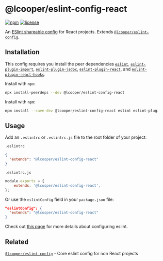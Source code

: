 # @lcooper/eslint-config-react

[![npm][npm-badge]][npm-link]
[![license][license-badge]][license-link]

An [ESlint shareable config](https://eslint.org/docs/developer-guide/shareable-configs) for React projects. Extends [`@lcooper/eslint-config`](https://www.npmjs.com/package/@lcooper/eslint-config).

## Installation

This config requires you install the peer dependencies [`eslint`](https://www.npmjs.com/package/eslint), [`eslint-plugin-import`](https://www.npmjs.com/package/eslint-plugin-import), [`eslint-plugin-jsdoc`](https://www.npmjs.com/package/eslint-plugin-jsdoc), [`eslint-plugin-react`](https://www.npmjs.com/package/eslint-plugin-react), and [`eslint-plugin-react-hooks`](https://www.npmjs.com/package/eslint-plugin-react-hooks).

Install with `npx`:

```bash
npx install-peerdeps --dev @lcooper/eslint-config-react
```

Install with `npm`:

```bash
npm install --save-dev @lcooper/eslint-config-react eslint eslint-plugin-import eslint-plugin-jsdoc eslint-plugin-react eslint-plugin-react-hooks
```

## Usage

Add an `.eslintrc` or `.eslintrc.js` file to the root folder of your project:

`.eslintrc`

```json
{
  "extends": "@lcooper/eslint-config-react"
}
```

`.eslintrc.js`

```javascript
module.exports = {
    extends: '@lcooper/eslint-config-react',
};
```

Or use the  `eslintConfig` field in your `package.json` file:

```json
"eslintConfig": {
  "extends": "@lcooper/eslint-config-react"
}
```

Check out [this page](https://eslint.org/docs/user-guide/configuring) for more details about configuring eslint.

## Related

[`@lcooper/eslint-config`](https://www.npmjs.com/package/@lcooper/eslint-config) - Core eslint config for non React projects

[npm-link]: https://www.npmjs.com/package/@lcooper/eslint-config-react
[npm-badge]: https://img.shields.io/npm/v/@lcooper/eslint-config-react?logo=npm&style=for-the-badge
[license-link]: LICENSE
[license-badge]: https://img.shields.io/github/license/luciancooper/eslint-configs?color=brightgreen&style=for-the-badge